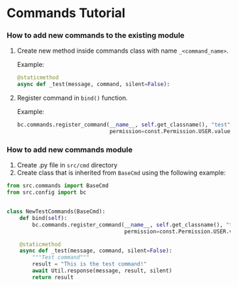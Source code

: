 # Commands Tutorial

### How to add new commands to the existing module

1. Create new method inside commands class with name `_<command_name>`.

    Example:
    ```py
    @staticmethod
    async def _test(message, command, silent=False):
    ```
1. Register command in `bind()` function.

    Example:
    ```py
    bc.commands.register_command(__name__, self.get_classname(), "test",
                                 permission=const.Permission.USER.value, subcommand=True)
    ```

### How to add new commands module

1. Create .py file in `src/cmd` directory
1. Create class that is inherited from `BaseCmd` using the following example:

```py
from src.commands import BaseCmd
from src.config import bc


class NewTestCommands(BaseCmd):
    def bind(self):
        bc.commands.register_command(__name__, self.get_classname(), "test",
                                     permission=const.Permission.USER.value, subcommand=True)

    @staticmethod
    async def _test(message, command, silent=False):
        """Test command"""
        result = "This is the test command!"
        await Util.response(message, result, silent)
        return result
```
